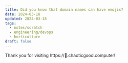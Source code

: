 ```yaml
---
title: Did you know that domain names can have emojis?
date: 2024-03-18
updated: 2024-03-18
tags:
  - notes/scratch
  - engineering/devops
  - horticulture
draft: false
---
```

Thank you for visiting https://🍆.chaoticgood.computer!